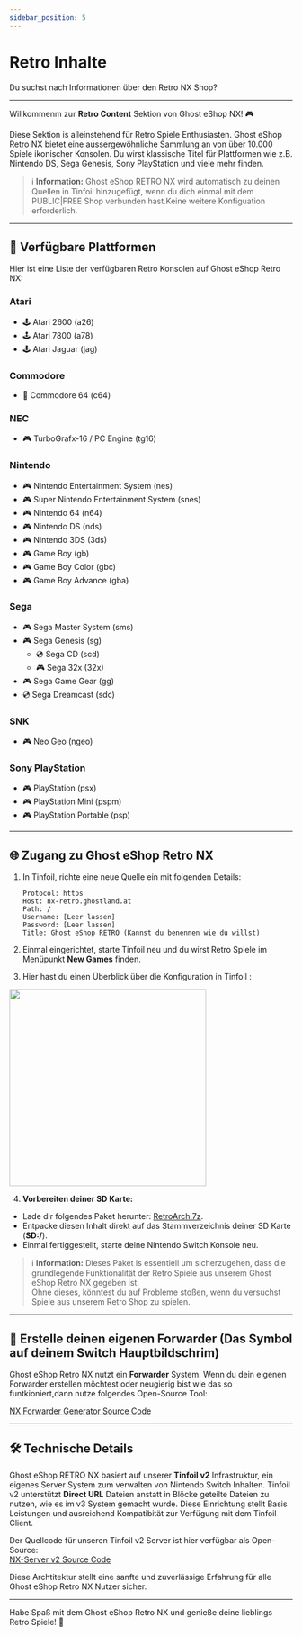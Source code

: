 ```yaml
---
sidebar_position: 5
---
```


# Retro Inhalte  
Du suchst nach Informationen über den Retro NX Shop?  

---  

Willkommenm zur **Retro Content** Sektion von Ghost eShop NX! 🎮  

Diese Sektion is alleinstehend für Retro Spiele Enthusiasten. Ghost eShop Retro NX bietet eine aussergewöhnliche Sammlung an von über 10.000 Spiele ikonischer Konsolen. Du wirst klassische Titel für Plattformen wie z.B. Nintendo DS, Sega Genesis, Sony PlayStation und viele mehr finden.  

> ℹ️ **Information:** Ghost eShop RETRO NX wird automatisch zu deinen Quellen in Tinfoil hinzugefügt, wenn du dich einmal mit dem PUBLIC|FREE Shop verbunden hast.Keine weitere Konfiguation erforderlich.  

---  

## 📂 Verfügbare Plattformen  

Hier ist eine Liste der verfügbaren Retro Konsolen auf Ghost eShop Retro NX:  

### **Atari**  
- 🕹️ Atari 2600 (a26)  
- 🕹️ Atari 7800 (a78)  
- 🕹️ Atari Jaguar (jag)  

### **Commodore**  
- 💾 Commodore 64 (c64)  

### **NEC**  
- 🎮 TurboGrafx-16 / PC Engine (tg16)  

### **Nintendo**  
- 🎮 Nintendo Entertainment System (nes)  
- 🎮 Super Nintendo Entertainment System (snes)  
- 🎮 Nintendo 64 (n64)  
- 🎮 Nintendo DS (nds)  
- 🎮 Nintendo 3DS (3ds)  
- 🎮 Game Boy (gb)  
- 🎮 Game Boy Color (gbc)  
- 🎮 Game Boy Advance (gba)  

### **Sega**  
- 🎮 Sega Master System (sms)  
- 🎮 Sega Genesis (sg)  
   - 💿 Sega CD (scd)  
   - 🎮 Sega 32x (32x)  
- 🎮 Sega Game Gear (gg)  
- 💿 Sega Dreamcast (sdc)  

### **SNK**  
- 🎮 Neo Geo (ngeo)  

### **Sony PlayStation**  
- 🎮 PlayStation (psx)  
- 🎮 PlayStation Mini (pspm)  
- 🎮 PlayStation Portable (psp)   

---  

## 🌐 Zugang zu Ghost eShop Retro NX  

1. In Tinfoil, richte eine neue Quelle ein mit folgenden Details:  

   ```
   Protocol: https
   Host: nx-retro.ghostland.at
   Path: /
   Username: [Leer lassen]
   Password: [Leer lassen]
   Title: Ghost eShop RETRO (Kannst du benennen wie du willst)
   ```
2. Einmal eingerichtet, starte Tinfoil neu und du wirst Retro Spiele im Menüpunkt **New Games** finden. 

3. Hier hast du einen Überblick über die Konfiguration in Tinfoil :  

<img src="/img/nx/nxretro-tinfoil.jpg" height="350" />

4. **Vorbereiten deiner SD Karte:**  
- Lade dir folgendes Paket herunter: [RetroArch.7z](https://1fichier.com/?5p8brz3f5f6bwwt9kkep).  
- Entpacke diesen Inhalt direkt auf das Stammverzeichnis deiner SD Karte (**SD:/**).  
- Einmal fertiggestellt, starte deine Nintendo Switch Konsole neu.  

> ℹ️ **Information:** Dieses Paket is essentiell um sicherzugehen, dass die grundlegende Funktionalität der Retro Spiele aus unserem Ghost eShop Retro NX gegeben ist.  
> Ohne dieses, könntest du auf Probleme stoßen, wenn du versuchst Spiele aus unserem Retro Shop zu spielen.

---  

## 🔧 Erstelle deinen eigenen Forwarder (Das Symbol auf deinem Switch Hauptbildschrim)  

Ghost eShop Retro NX nutzt ein **Forwarder** System. Wenn du dein eigenen Forwarder erstellen möchtest oder neugierig bist wie das so funtkioniert,dann nutze folgendes Open-Source Tool:  

[NX Forwarder Generator Source Code](https://github.com/ghost-land/NX-Forwarder-Generator)  

---  

## 🛠 Technische Details  

Ghost eShop RETRO NX basiert auf unserer **Tinfoil v2** Infrastruktur, ein eigenes Server System zum verwalten von Nintendo Switch Inhalten. Tinfoil v2 unterstützt **Direct URL** Dateien anstatt in Blöcke geteilte Dateien zu nutzen, wie es im v3 System gemacht wurde. Diese Einrichtung stellt Basis Leistungen und ausreichend Kompatibität zur Verfügung mit dem Tinfoil Client.  

Der Quellcode für unseren Tinfoil v2 Server ist hier verfügbar als Open-Source:  
[NX-Server v2 Source Code](https://github.com/ghost-land/NX-Server)  

Diese Archtitektur stellt eine sanfte und zuverlässige Erfahrung für alle Ghost eShop Retro NX Nutzer sicher.  

---  

Habe Spaß mit dem Ghost eShop Retro NX und genieße deine lieblings Retro Spiele! 🚀  